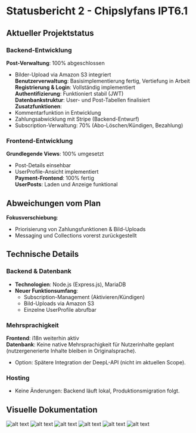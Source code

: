 # Statusbericht 2 - Chipslyfans IPT6.1  

## Aktueller Projektstatus  

### Backend-Entwicklung  
 **Post-Verwaltung**: 100% abgeschlossen  
   - Bilder-Upload via Amazon S3 integriert  
 **Benutzerverwaltung**: Basisimplementierung fertig, Vertiefung in Arbeit  
 **Registrierung & Login**: Vollständig implementiert  
 **Authentifizierung**: Funktioniert stabil (JWT)  
 **Datenbankstruktur**: User- und Post-Tabellen finalisiert  
**Zusatzfunktionen**:  
   - Kommentarfunktion in Entwicklung  
   - Zahlungsabwicklung mit Stripe (Backend-Entwurf)  
   - Subscription-Verwaltung: 70% (Abo-Löschen/Kündigen, Bezahlung)  

### Frontend-Entwicklung  
**Grundlegende Views**: 100% umgesetzt  
   - Post-Details einsehbar  
   - UserProfile-Ansicht implementiert  
**Payment-Frontend**: 100% fertig  
 **UserPosts**: Laden und Anzeige funktional  

## Abweichungen vom Plan  
**Fokusverschiebung**:  
   - Priorisierung von Zahlungsfunktionen & Bild-Uploads  
   - Messaging und Collections vorerst zurückgestellt  

## Technische Details  

### Backend & Datenbank  
- **Technologien**: Node.js (Express.js), MariaDB  
- **Neuer Funktionsumfang**:  
  - Subscription-Management (Aktivieren/Kündigen)  
  - Bild-Uploads via Amazon S3  
  - Einzelne UserProfile abrufbar  

### Mehrsprachigkeit  
**Frontend**: i18n weiterhin aktiv  
**Datenbank**: Keine native Mehrsprachigkeit für Nutzerinhalte geplant (nutzergenerierte Inhalte bleiben in Originalsprache).  
   - Option: Spätere Integration der DeepL-API (nicht im aktuellen Scope).  

### Hosting  
- Keine Änderungen: Backend läuft lokal, Produktionsmigration folgt.  

## Visuelle Dokumentation  
![alt text](image-3.png)
![alt text](image-4.png)
![alt text](image-5.png)
![alt text](image-6.png)
![alt text](image-7.png)
![alt text](image-8.png)